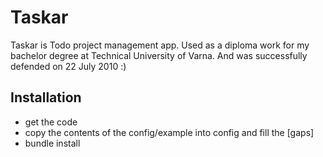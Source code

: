 Taskar
=========

Taskar is Todo project management app. Used as a diploma work for my bachelor degree at Technical University of Varna. And was successfully defended on 22 July 2010 :)

## Installation

- get the code
- copy the contents of the config/example into config and fill the [gaps]
- bundle install

